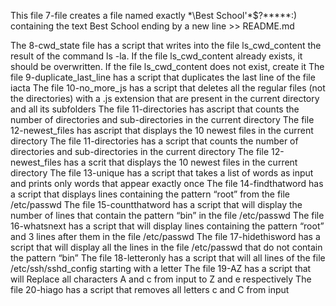 This file 7-file creates a file named exactly \*\\Best School'\*$?*****:) containing the text Best School ending by a new line >> README.md

The 8-cwd_state file has a script that writes into the file ls_cwd_content the result of the command ls -la. If the file ls_cwd_content already exists, it should be overwritten. If the file ls_cwd_content does not exist, create it
The file 9-duplicate_last_line has a script that duplicates the last line of the file iacta
The file 10-no_more_js has a script that deletes all the regular files (not the directories) with a .js extension that are present in the current directory and all its subfolders
The file 11-directories has ascript that counts the number of directories and sub-directories in the current directory
The file 12-newest_files has ascript that displays the 10 newest files in the current directory
The file 11-directories has a script that counts the number of directories and sub-directories in the current directory
The file 12-newest_files has a scrit that displays the 10 newest files in the current directory
The file 13-unique has a script that takes a list of words as input and prints only words that appear exactly once
The file 14-findthatword has a script that displays lines containing the pattern “root” from the file /etc/passwd
The file 15-countthatword has a script that will display the number of lines that contain the pattern “bin” in the file /etc/passwd
The file 16-whatsnext has a script that will display lines containing the pattern “root” and 3 lines after them in the file /etc/passwd
The file 17-hidethisword has a script that will display all the lines in the file /etc/passwd that do not contain the pattern “bin”
The file 18-letteronly has a script that will all lines of the file /etc/ssh/sshd_config starting with a letter
The file 19-AZ has a script that will Replace all characters A and c from input to Z and e respectively
The file 20-hiago has a script that removes all letters c and C from input
